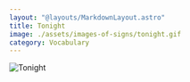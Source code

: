 ```yaml
---
layout: "@layouts/MarkdownLayout.astro"
title: Tonight
image: ./assets/images-of-signs/tonight.gif
category: Vocabulary
---
```


![Tonight](@signs/tonight.gif)
